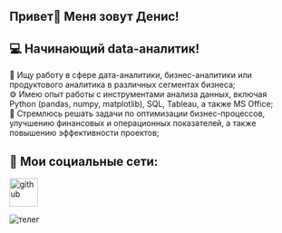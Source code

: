 ## Привет👋 Меня зовут Денис!

## 💻 Начинающий data-аналитик!  
📝 Ищу работу в сфере дата-аналитики, бизнес-аналитики или продуктового аналитика в различных сегментах бизнеса;  
⚙️ Имею опыт работы с инструментами анализа данных, включая Python (pandas, numpy, matplotlib), SQL, Tableau, а также MS Office;  
📌 Стремлюсь решать задачи по оптимизации бизнес-процессов, улучшению финансовых и операционных показателей, а также повышению эффективности проектов;  

 ## 📩 Мои социальные сети:  
[<img src='https://github.com/user-attachments/assets/f7406bdd-6b96-40f3-bdbc-1662b07aaa8d' alt='github' width="50" />](https://t.me/denzo174)

![телег](https://github.com/user-attachments/assets/21a3bf32-0037-4bab-8a0e-d7982e7dd22e)
